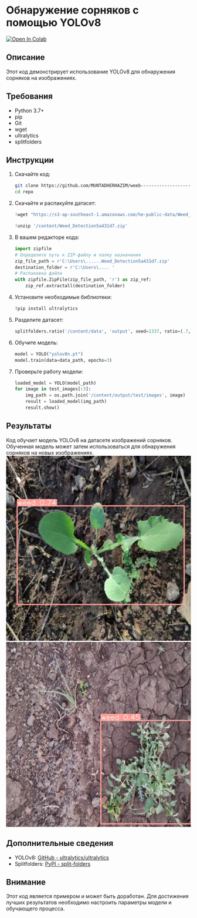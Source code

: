 # Обнаружение сорняков с помощью YOLOv8
[![Open In Colab](https://colab.research.google.com/assets/colab-badge.svg)](https://colab.research.google.com/drive/1Z-DIT9IN3WehhZP-SuNULmPRvWcYhpZK)

## Описание

Этот код демонстрирует использование YOLOv8 для обнаружения сорняков на изображениях.

## Требования
- Python 3.7+
- pip
- Git
- wget
- ultralytics
- splitfolders

## Инструкции

1. Скачайте код:
    ```sh
    git clone https://github.com/MUNTADHERHAZIM/weeb-----------------------.git
    cd repo
    ```

2. Скачайте и распакуйте датасет:
    ```python
    !wget "https://s3-ap-southeast-1.amazonaws.com/he-public-data/Weed_Detection5a431d7.zip"
    ``` 
    ```python
    !unzip '/content/Weed_Detection5a431d7.zip'
    ```

3. В вашем редакторе кода:

    ```python
    import zipfile
    # Определите путь к ZIP-файлу и папку назначения
    zip_file_path = r'C:\Users\......Weed_Detection5a431d7.zip'
    destination_folder = r'C:\Users\.... '
    # Распаковка файла
    with zipfile.ZipFile(zip_file_path, 'r') as zip_ref:
        zip_ref.extractall(destination_folder)
    ```

4. Установите необходимые библиотеки:
    ```sh
    !pip install ultralytics
    ```

5. Разделите датасет:
    ```python
    splitfolders.ratio('/content/data', 'output', seed=1337, ratio=(.7, .15, .15), group_prefix=None, move=False)
    ```

6. Обучите модель:
    ```python
    model = YOLO("yolov8n.pt")
    model.train(data=data_path, epochs=3)
    ```

7. Проверьте работу модели:
    ```python
    loaded_model = YOLO(model_path)
    for image in test_images[:3]:
        img_path = os.path.join('/content/output/test/images', image)
        result = loaded_model(img_path)
        result.show()
    ```

## Результаты

Код обучает модель YOLOv8 на датасете изображений сорняков. Обученная модель может затем использоваться для обнаружения сорняков на новых изображениях.
![Alt Text](runs/detect/predict/agri_0_1334.jpeg)
![Alt Text](runs/detect/predict/agri_0_1192.jpeg)
## Дополнительные сведения
- YOLOv8: [GitHub - ultralytics/ultralytics](https://github.com/ultralytics/ultralytics)
- Splitfolders: [PyPI - split-folders](https://pypi.org/project/split-folders/)

## Внимание
Этот код является примером и может быть доработан. Для достижения лучших результатов необходимо настроить параметры модели и обучающего процесса.
